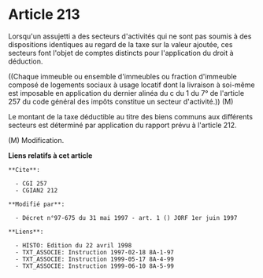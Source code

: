 # Article 213

Lorsqu'un assujetti a des secteurs d'activités qui ne sont pas soumis à des dispositions identiques au regard de la taxe sur
la valeur ajoutée, ces secteurs font l'objet de comptes distincts pour l'application du droit à déduction.

((Chaque immeuble ou ensemble d'immeubles ou fraction d'immeuble composé de logements sociaux à usage locatif dont la
livraison à soi-même est imposable en application du dernier alinéa du c du 1 du 7° de l'article 257 du code général des
impôts constitue un secteur d'activité.)) (M)

Le montant de la taxe déductible au titre des biens communs aux différents secteurs est déterminé par application du rapport
prévu à l'article 212.

(M) Modification.

**Liens relatifs à cet article**

	**Cite**:

	  - CGI 257
	  - CGIAN2 212

	**Modifié par**:

	  - Décret n°97-675 du 31 mai 1997 - art. 1 () JORF 1er juin 1997

	**Liens**:

	  - HISTO: Edition du 22 avril 1998
	  - TXT_ASSOCIE: Instruction 1997-02-18 8A-1-97
	  - TXT_ASSOCIE: Instruction 1999-05-17 8A-4-99
	  - TXT_ASSOCIE: Instruction 1999-06-10 8A-5-99
